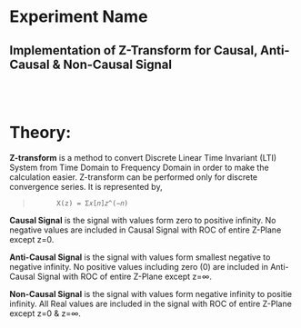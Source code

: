 # Experiment Name

## Implementation of Z-Transform for Causal, Anti-Causal & Non-Causal Signal

<br><br>



# Theory:

__Z-transform__ is a method to convert Discrete Linear Time Invariant (LTI) System from Time Domain to Frequency Domain in order to make the calculation easier. Z-transform can be performed only for discrete convergence series. It is represented by,

>           X(z) = Σ𝑥[𝑛]𝑧^(−𝑛)




__Causal Signal__ is the signal with values form zero to positive infinity. No negative values are included in Causal Signal with ROC of entire Z-Plane except z=0.
<br>

__Anti-Causal Signal__ is the signal with values form smallest negative to negative infinity. No positive values including zero (0) are included in Anti-Causal Signal with ROC of entire Z-Plane except z=∞.
<br>

__Non-Causal Signal__ is the signal with values form negative infinity to positie infinity. All Real values are included in the signal with ROC of entire Z-Plane except z=0 & z=∞.

